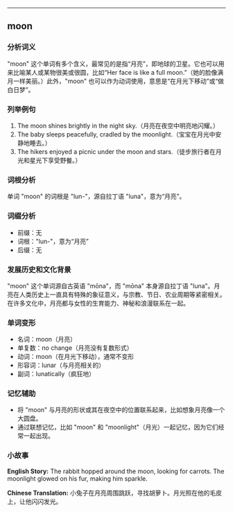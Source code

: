 
---------------
## moon
### 分析词义
"moon" 这个单词有多个含义，最常见的是指“月亮”，即地球的卫星。它也可以用来比喻某人或某物很美或很圆，比如“Her face is like a full moon.”（她的脸像满月一样美丽。）此外，"moon" 也可以作为动词使用，意思是“在月光下移动”或“做白日梦”。

### 列举例句
1. The moon shines brightly in the night sky.（月亮在夜空中明亮地闪耀。）
2. The baby sleeps peacefully, cradled by the moonlight.（宝宝在月光中安静地睡去。）
3. The hikers enjoyed a picnic under the moon and stars.（徒步旅行者在月光和星光下享受野餐。）

### 词根分析
单词 "moon" 的词根是 "lun-"，源自拉丁语 "luna"，意为“月亮”。

### 词缀分析
- 前缀：无
- 词根："lun-"，意为“月亮”
- 后缀：无

### 发展历史和文化背景
"moon" 这个单词源自古英语 "mōna"，而 "mōna" 本身源自拉丁语 "luna"。月亮在人类历史上一直具有特殊的象征意义，与宗教、节日、农业周期等紧密相关。在许多文化中，月亮都与女性的生育能力、神秘和浪漫联系在一起。

### 单词变形
- 名词：moon（月亮）
- 单复数：no change（月亮没有复数形式）
- 动词：moon（在月光下移动），通常不变形
- 形容词：lunar（与月亮相关的）
- 副词：lunatically（疯狂地）

### 记忆辅助
- 将 "moon" 与月亮的形状或其在夜空中的位置联系起来，比如想象月亮像一个大圆盘。
- 通过联想记忆，比如 "moon" 和 "moonlight"（月光）一起记忆，因为它们经常一起出现。

### 小故事
**English Story:**
The rabbit hopped around the moon, looking for carrots. The moonlight glowed on his fur, making him sparkle.

**Chinese Translation:**
小兔子在月亮周围跳跃，寻找胡萝卜。月光照在他的毛皮上，让他闪闪发光。

